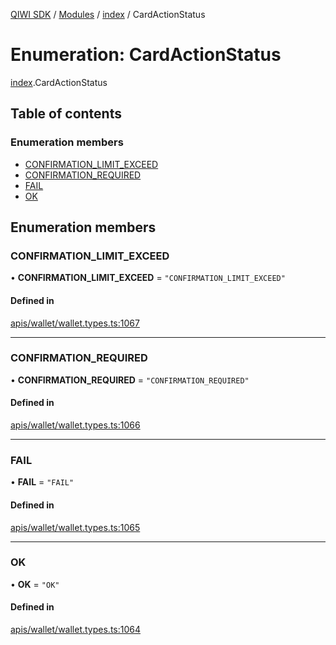 [QIWI SDK](../README.md) / [Modules](../modules.md) / [index](../modules/index.md) / CardActionStatus

# Enumeration: CardActionStatus

[index](../modules/index.md).CardActionStatus

## Table of contents

### Enumeration members

- [CONFIRMATION\_LIMIT\_EXCEED](index.CardActionStatus.md#confirmation_limit_exceed)
- [CONFIRMATION\_REQUIRED](index.CardActionStatus.md#confirmation_required)
- [FAIL](index.CardActionStatus.md#fail)
- [OK](index.CardActionStatus.md#ok)

## Enumeration members

### CONFIRMATION\_LIMIT\_EXCEED

• **CONFIRMATION\_LIMIT\_EXCEED** = `"CONFIRMATION_LIMIT_EXCEED"`

#### Defined in

[apis/wallet/wallet.types.ts:1067](https://github.com/AlexXanderGrib/node-qiwi-sdk/blob/8834c22/src/apis/wallet/wallet.types.ts#L1067)

___

### CONFIRMATION\_REQUIRED

• **CONFIRMATION\_REQUIRED** = `"CONFIRMATION_REQUIRED"`

#### Defined in

[apis/wallet/wallet.types.ts:1066](https://github.com/AlexXanderGrib/node-qiwi-sdk/blob/8834c22/src/apis/wallet/wallet.types.ts#L1066)

___

### FAIL

• **FAIL** = `"FAIL"`

#### Defined in

[apis/wallet/wallet.types.ts:1065](https://github.com/AlexXanderGrib/node-qiwi-sdk/blob/8834c22/src/apis/wallet/wallet.types.ts#L1065)

___

### OK

• **OK** = `"OK"`

#### Defined in

[apis/wallet/wallet.types.ts:1064](https://github.com/AlexXanderGrib/node-qiwi-sdk/blob/8834c22/src/apis/wallet/wallet.types.ts#L1064)
